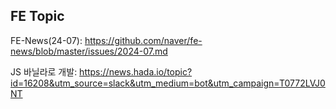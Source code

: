 ## FE Topic

FE-News(24-07): https://github.com/naver/fe-news/blob/master/issues/2024-07.md

JS 바닐라로 개발: https://news.hada.io/topic?id=16208&utm_source=slack&utm_medium=bot&utm_campaign=T0772LVJ0NT